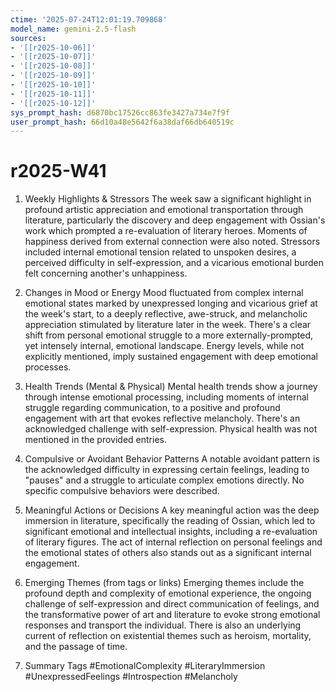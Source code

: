 ```yaml
---
ctime: '2025-07-24T12:01:19.709868'
model_name: gemini-2.5-flash
sources:
- '[[r2025-10-06]]'
- '[[r2025-10-07]]'
- '[[r2025-10-08]]'
- '[[r2025-10-09]]'
- '[[r2025-10-10]]'
- '[[r2025-10-11]]'
- '[[r2025-10-12]]'
sys_prompt_hash: d6870bc17526cc863fe3427a734e7f9f
user_prompt_hash: 66d10a48e5642f6a38daf66db640519c
---
```

# r2025-W41

1. Weekly Highlights & Stressors
The week saw a significant highlight in profound artistic appreciation and emotional transportation through literature, particularly the discovery and deep engagement with Ossian's work which prompted a re-evaluation of literary heroes. Moments of happiness derived from external connection were also noted. Stressors included internal emotional tension related to unspoken desires, a perceived difficulty in self-expression, and a vicarious emotional burden felt concerning another's unhappiness.

2. Changes in Mood or Energy
Mood fluctuated from complex internal emotional states marked by unexpressed longing and vicarious grief at the week's start, to a deeply reflective, awe-struck, and melancholic appreciation stimulated by literature later in the week. There's a clear shift from personal emotional struggle to a more externally-prompted, yet intensely internal, emotional landscape. Energy levels, while not explicitly mentioned, imply sustained engagement with deep emotional processes.

3. Health Trends (Mental & Physical)
Mental health trends show a journey through intense emotional processing, including moments of internal struggle regarding communication, to a positive and profound engagement with art that evokes reflective melancholy. There's an acknowledged challenge with self-expression. Physical health was not mentioned in the provided entries.

4. Compulsive or Avoidant Behavior Patterns
A notable avoidant pattern is the acknowledged difficulty in expressing certain feelings, leading to "pauses" and a struggle to articulate complex emotions directly. No specific compulsive behaviors were described.

5. Meaningful Actions or Decisions
A key meaningful action was the deep immersion in literature, specifically the reading of Ossian, which led to significant emotional and intellectual insights, including a re-evaluation of literary figures. The act of internal reflection on personal feelings and the emotional states of others also stands out as a significant internal engagement.

6. Emerging Themes (from tags or links)
Emerging themes include the profound depth and complexity of emotional experience, the ongoing challenge of self-expression and direct communication of feelings, and the transformative power of art and literature to evoke strong emotional responses and transport the individual. There is also an underlying current of reflection on existential themes such as heroism, mortality, and the passage of time.

7. Summary Tags
#EmotionalComplexity #LiteraryImmersion #UnexpressedFeelings #Introspection #Melancholy